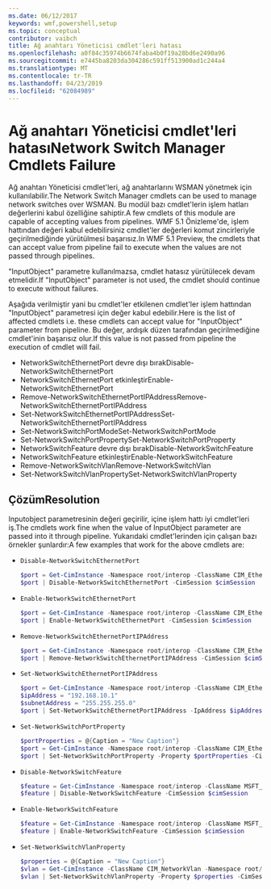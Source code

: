 ```yaml
---
ms.date: 06/12/2017
keywords: wmf,powershell,setup
ms.topic: conceptual
contributor: vaibch
title: Ağ anahtarı Yöneticisi cmdlet'leri hatası
ms.openlocfilehash: a0f84c35974b6674faba4b0f19a28bd6e2490a96
ms.sourcegitcommit: e7445ba8203da304286c591ff513900ad1c244a4
ms.translationtype: MT
ms.contentlocale: tr-TR
ms.lasthandoff: 04/23/2019
ms.locfileid: "62084989"
---
```

# <a name="network-switch-manager-cmdlets-failure"></a><span data-ttu-id="4798b-103">Ağ anahtarı Yöneticisi cmdlet'leri hatası</span><span class="sxs-lookup"><span data-stu-id="4798b-103">Network Switch Manager Cmdlets Failure</span></span>

<span data-ttu-id="4798b-104">Ağ anahtarı Yöneticisi cmdlet'leri, ağ anahtarlarını WSMAN yönetmek için kullanılabilir.</span><span class="sxs-lookup"><span data-stu-id="4798b-104">The Network Switch Manager cmdlets can be used to manage network switches over WSMAN.</span></span>
<span data-ttu-id="4798b-105">Bu modül bazı cmdlet'lerin işlem hatları değerlerini kabul özelliğine sahiptir.</span><span class="sxs-lookup"><span data-stu-id="4798b-105">A few cmdlets of this module are capable of accepting values from pipelines.</span></span>
<span data-ttu-id="4798b-106">WMF 5.1 Önizleme'de, işlem hattından değeri kabul edebilirsiniz cmdlet'ler değerleri komut zincirleriyle geçirilmediğinde yürütülmesi başarısız.</span><span class="sxs-lookup"><span data-stu-id="4798b-106">In WMF 5.1 Preview, the cmdlets that can accept value from pipeline fail to execute when the values are not passed through pipelines.</span></span>

<span data-ttu-id="4798b-107">"InputObject" parametre kullanılmazsa, cmdlet hatasız yürütülecek devam etmelidir.</span><span class="sxs-lookup"><span data-stu-id="4798b-107">If "InputObject" parameter is not used, the cmdlet should continue to execute without failures.</span></span>

<span data-ttu-id="4798b-108">Aşağıda verilmiştir yani bu cmdlet'ler etkilenen cmdlet'ler işlem hattından "InputObject" parametresi için değer kabul edebilir.</span><span class="sxs-lookup"><span data-stu-id="4798b-108">Here is the list of affected cmdlets i.e. these cmdlets can accept value for "InputObject" parameter from pipeline.</span></span>
<span data-ttu-id="4798b-109">Bu değer, ardışık düzen tarafından geçirilmediğine cmdlet'inin başarısız olur.</span><span class="sxs-lookup"><span data-stu-id="4798b-109">If this value is not passed from pipeline the execution of cmdlet will fail.</span></span>

- <span data-ttu-id="4798b-110">NetworkSwitchEthernetPort devre dışı bırak</span><span class="sxs-lookup"><span data-stu-id="4798b-110">Disable-NetworkSwitchEthernetPort</span></span>
- <span data-ttu-id="4798b-111">NetworkSwitchEthernetPort etkinleştir</span><span class="sxs-lookup"><span data-stu-id="4798b-111">Enable-NetworkSwitchEthernetPort</span></span>
- <span data-ttu-id="4798b-112">Remove-NetworkSwitchEthernetPortIPAddress</span><span class="sxs-lookup"><span data-stu-id="4798b-112">Remove-NetworkSwitchEthernetPortIPAddress</span></span>
- <span data-ttu-id="4798b-113">Set-NetworkSwitchEthernetPortIPAddress</span><span class="sxs-lookup"><span data-stu-id="4798b-113">Set-NetworkSwitchEthernetPortIPAddress</span></span>
- <span data-ttu-id="4798b-114">Set-NetworkSwitchPortMode</span><span class="sxs-lookup"><span data-stu-id="4798b-114">Set-NetworkSwitchPortMode</span></span>
- <span data-ttu-id="4798b-115">Set-NetworkSwitchPortProperty</span><span class="sxs-lookup"><span data-stu-id="4798b-115">Set-NetworkSwitchPortProperty</span></span>
- <span data-ttu-id="4798b-116">NetworkSwitchFeature devre dışı bırak</span><span class="sxs-lookup"><span data-stu-id="4798b-116">Disable-NetworkSwitchFeature</span></span>
- <span data-ttu-id="4798b-117">NetworkSwitchFeature etkinleştir</span><span class="sxs-lookup"><span data-stu-id="4798b-117">Enable-NetworkSwitchFeature</span></span>
- <span data-ttu-id="4798b-118">Remove-NetworkSwitchVlan</span><span class="sxs-lookup"><span data-stu-id="4798b-118">Remove-NetworkSwitchVlan</span></span>
- <span data-ttu-id="4798b-119">Set-NetworkSwitchVlanProperty</span><span class="sxs-lookup"><span data-stu-id="4798b-119">Set-NetworkSwitchVlanProperty</span></span>

## <a name="resolution"></a><span data-ttu-id="4798b-120">Çözüm</span><span class="sxs-lookup"><span data-stu-id="4798b-120">Resolution</span></span>

<span data-ttu-id="4798b-121">Inputobject parametresinin değeri geçirilir, içine işlem hattı iyi cmdlet'leri iş.</span><span class="sxs-lookup"><span data-stu-id="4798b-121">The cmdlets work fine when the value of InputObject parameter are passed into it through pipeline.</span></span> <span data-ttu-id="4798b-122">Yukarıdaki cmdlet'lerinden için çalışan bazı örnekler şunlardır:</span><span class="sxs-lookup"><span data-stu-id="4798b-122">A few examples that work for the above cmdlets are:</span></span>

- `Disable-NetworkSwitchEthernetPort`

  ```powershell
  $port = Get-CimInstance -Namespace root/interop -ClassName CIM_EthernetPort -CimSession $cimSession | Select-Object -First 1
  $port | Disable-NetworkSwitchEthernetPort -CimSession $cimSession
  ```

- `Enable-NetworkSwitchEthernetPort`

  ```powershell
  $port = Get-CimInstance -Namespace root/interop -ClassName CIM_EthernetPort -CimSession $cimSession | Select-Object -First 1
  $port | Enable-NetworkSwitchEthernetPort -CimSession $cimSession
  ```

- `Remove-NetworkSwitchEthernetPortIPAddress`

  ```powershell
  $port = Get-CimInstance -Namespace root/interop -ClassName CIM_EthernetPort -CimSession $cimSession | Select-Object -First 1
  $port | Remove-NetworkSwitchEthernetPortIPAddress -CimSession $cimSession
  ```

- `Set-NetworkSwitchEthernetPortIPAddress`

  ```powershell
  $port = Get-CimInstance -Namespace root/interop -ClassName CIM_EthernetPort -CimSession $cimSession | Select-Object -First 1
  $ipAddress = "192.168.10.1"
  $subnetAddress = "255.255.255.0"
  $port | Set-NetworkSwitchEthernetPortIPAddress -IpAddress $ipAddress -SubnetAddress $subnetAddress -CimSession $cimSession
  ```

- `Set-NetworkSwitchPortProperty`

  ```powershell
  $portProperties = @{Caption = "New Caption"}
  $port = Get-CimInstance -Namespace root/interop -ClassName CIM_EthernetPort -CimSession $cimSession | Select-Object -First 1
  $port | Set-NetworkSwitchPortProperty -Property $portProperties -CimSession $cimSession
  ```

- `Disable-NetworkSwitchFeature`

  ```powershell
  $feature = Get-CimInstance -Namespace root/interop -ClassName MSFT_Feature -CimSession $cimSession | Select-Object -First 1
  $feature | Disable-NetworkSwitchFeature -CimSession $cimSession
  ```

- `Enable-NetworkSwitchFeature`

  ```powershell
  $feature = Get-CimInstance -Namespace root/interop -ClassName MSFT_Feature -CimSession $cimSession | Select-Object -First 1
  $feature | Enable-NetworkSwitchFeature -CimSession $cimSession
  ```

- `Set-NetworkSwitchVlanProperty`

  ```powershell
  $properties = @{Caption = "New Caption"}
  $vlan = Get-CimInstance -ClassName CIM_NetworkVlan -Namespace root/interop -CimSession $cimSession | Select-Object -First 1
  $vlan | Set-NetworkSwitchVlanProperty -Property $properties -CimSession $cimSession
  ```